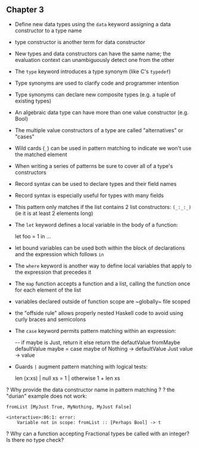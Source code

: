 Chapter 3
---------
* Define new data types using the `data` keyword assigning a data constructor to a type name
* type constructor is another term for data constructor
* New types and data constructors can have the same name; the evaluation context can unambiguously detect one from the other
* The `type` keyword introduces a type synonym (like C's `typedef`)
* Type synonyms are used to clarify code and programmer intention
* Type synonyms can declare new composite types (e.g. a tuple of existing types)
* An algebraic data type can have more than one value constructor (e.g. Bool)
* The multiple value constructors of a type are called "alternatives" or "cases"
* Wild cards (`_`) can be used in pattern matching to indicate we won't use the matched element
* When writing a series of patterns be sure to cover all of a type's constructors
* Record syntax can be used to declare types and their field names
* Record syntax is especially useful for types with many fields
* This pattern only matches if the list contains 2 list constructors: `(_:_:_)` (ie it is at least 2 elements long)
* The `let` keyword defines a local variable in the body of a function:

    let foo = 1
    in ...

* let bound variables can be used both within the block of declarations and the expression which follows `in`
* The `where` keyword is another way to define local variables that apply to the expression that precedes it
* The `map` function accepts a function and a list, calling the function once for each element of the list
* variables declared outside of function scope are ~globally~ file scoped
* the "offside rule" allows properly nested Haskell code to avoid using curly braces and semicolons
* The `case` keyword permits pattern matching within an expression:

    -- if maybe is Just, return it else return the defautValue
    fromMaybe defaultValue maybe =
        case maybe of
          Nothing     -> defaultValue
          Just value  -> value

* Guards `|` augment pattern matching with logical tests:

    len (x:xs)
      | null xs = 1
      | otherwise 1 + len xs

? Why provide the data constructor name in pattern matching ?
? the "durian" example does not work:

    fromList [MyJust True, MyNothing, MyJust False]

    <interactive>:86:1: error:
        Variable not in scope: fromList :: [Perhaps Bool] -> t

? Why can a function accepting Fractional types be called with an integer? Is there no type check?
